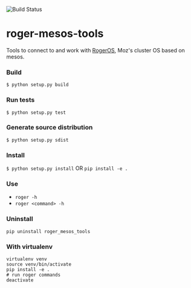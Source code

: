 ![Build Status](https://api.travis-ci.org/seomoz/roger-mesos-tools.svg?branch=master)

# roger-mesos-tools

Tools to connect to and work with [RogerOS](https://github.com/seomoz/roger-mesos), Moz's cluster OS based on mesos.

### Build
`$ python setup.py build`

### Run tests
`$ python setup.py test`

### Generate source distribution
`$ python setup.py sdist`

### Install
`$ python setup.py install`
OR
`pip install -e .`

### Use
* `roger -h`
* `roger <command> -h`

### Uninstall
`pip uninstall roger_mesos_tools`

### With virtualenv
```
virtualenv venv
source venv/bin/activate
pip install -e .
# run roger commands
deactivate
```
